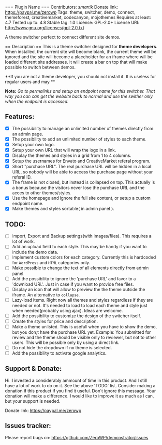 === Plugin Name ===
Contributors: _smartik_
Donate link: https://paypal.me/zerowp
Tags: theme, switcher, demo, connect, themeforest, creativemarket, codecanyon, mojothemes
Requires at least: 4.7
Tested up to: 4.8
Stable tag: 1.0
License: GPL-2.0+
License URI: http://www.gnu.org/licenses/gpl-2.0.txt

A theme switcher perfect to connect different site demos.

== Description ==
This is a theme switcher designed for **theme developers**. When installed, the current site will become blank, the current theme will be ignored and the site will become a placeholder for an iframe where will be loaded different site addresses. 
It will create a bar on top that will make possible to switch between demos.

**If you are not a theme developer, you should not install it. It is useless for regular users and may **

**Note:** *Go to permalinks and setup an endpoint name for this switcher. That way you can can get the website back to normal and use the swither only when the endpoint is accessed.*

## Features: 

- [x] The possibility to manage an unlimited number of themes directly from an admin page.
- [x] The possibility to add an unlimited number of styles to each theme.
- [x] Setup your own logo.
- [x] Setup your own URL that will wrap the logo in a link.
- [x] Display the themes and styles in a grid from 1 to 4 columns.
- [x] Setup the usernames for Envato and CreativeMarket referal program.
- [x] Short "purchase URL". The real purchase URL will be hidden in a local URL, so nobody will be able to access the purchase page without your referal ID.
- [x] The frame is not closed, but instead is collapsed on top. This actually is a bonus because the visitors never lose the purchase URL and the acces to other themes/styles.
- [x] Use the homepage and ignore the full site content, or setup a custom endpoint name.
- [x] Make themes and styles sortable( in admin panel ).

## TODO:

- [ ] Import, Export and Backup settings(with images/files). This requires a lot of work.
- [ ] Add an upload field to each style. This may be handy if you want to include the demo data.
- [ ] Implement custom colors for each category. Currently this is hardcoded for `WordPress` and `HTML` categories only.
- [ ] Make possible to change the text of all elements directly from admin panel.
- [ ] Add the possibility to ignore the 'purchase URL' and favor to a 'download URL'. Just in case if you want to provide free files.
- [ ] Display an icon that will allow to preview the the theme outside the iframe. An alternative to `collapse`.
- [ ] Lazy-load items. Right now all themes and styles regardless if they are needed or not. It's needed to load to load each theme and style just when needed(probably using ajax). Ideas are welcome.
- [ ] Add the possibility to customize the design of the switcher itself.
- [ ] Create the styles for price and description.
- [ ] Make a theme unlisted. This is usefull when you have to show the demo, but you don;t have the purchase URL yet. Example: You submitted for review and the theme should be visible only to reviewer, but not to other users. This will be possible only by using a direct link.
- [ ] Do not hide the dropdown if no theme is selected.
- [ ] Add the possibility to activate google analytics.

## Support & Donate: 

Hi.
I invested a considerably ammount of time in this product. And I still have a lot of work to do on it. See the above 'TODO' list.
Consider making a donation if this product if you find it useful. Don't ignore this message. Your donation will make a difference.
I would like to improve it as much as I can, but your support is needed.

Donate link: https://paypal.me/zerowp

## Issues tracker:
Please report bugs on: https://github.com/ZeroWP/demonstrator/issues